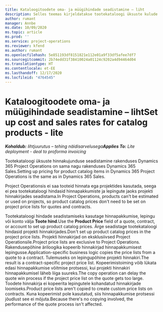 ```yaml
---
title: Kataloogitoodete oma- ja müügihindade seadistamine – liht
description: Selles teemas kirjeldatakse tootekataloogi üksuste kulude ja müügihindade seadistamist.
author: rumant
manager: Annbe
ms.date: 10/09/2020
ms.topic: article
ms.prod: ''
ms.service: project-operations
ms.reviewer: kfend
ms.author: rumant
ms.openlocfilehash: 5e851193df8151821e112e01a9f33df5afee7df7
ms.sourcegitcommit: 2b74edd31f38410024a01124c9202a4d94464d04
ms.translationtype: HT
ms.contentlocale: et-EE
ms.lasthandoff: 12/17/2020
ms.locfileid: "4764545"
---
```

# <a name="set-up-cost-and-sales-rates-for-catalog-products---lite"></a><span data-ttu-id="7fdb0-103">Kataloogitoodete oma- ja müügihindade seadistamine – liht</span><span class="sxs-lookup"><span data-stu-id="7fdb0-103">Set up cost and sales rates for catalog products - lite</span></span>

<span data-ttu-id="7fdb0-104">_**Kohaldub:** lihtjuurutus – tehing näidisarvelusega_</span><span class="sxs-lookup"><span data-stu-id="7fdb0-104">_**Applies To:** Lite deployment - deal to proforma invoicing_</span></span>


<span data-ttu-id="7fdb0-105">Tootekataloogi üksuste hinnakujunduse seadistamine rakenduses Dynamics 365 Project Operations on sama nagu rakenduses Dynamics 365 Sales.</span><span class="sxs-lookup"><span data-stu-id="7fdb0-105">Setting up pricing for product catalog items in Dynamics 365 Project Operations is the same as in Dynamics 365 Sales.</span></span>

<span data-ttu-id="7fdb0-106">Project Operationsis ei saa tooteid hinnata ega projektides kasutada, seega ei pea tootekataloogi hindasid hinnapakkumiste ja lepingute jaoks projekti hinnakirjades seadistama.</span><span class="sxs-lookup"><span data-stu-id="7fdb0-106">In Project Operations, products can't be estimated or used on projects, so product catalog prices don't need to be set on project price lists for quotes and contracts.</span></span>

<span data-ttu-id="7fdb0-107">Tootekataloogi hindade seadistamiseks kasutage hinnapakkumise, lepingu või konto välja **Toote hind**.</span><span class="sxs-lookup"><span data-stu-id="7fdb0-107">Use the **Product Price** field of a quote, contract, or account to set up product catalog prices.</span></span> <span data-ttu-id="7fdb0-108">Ärge seadistage tootekataloogi hindasid projekti hinnakirjades.</span><span class="sxs-lookup"><span data-stu-id="7fdb0-108">Don't set up product catalog prices in the project price lists.</span></span> <span data-ttu-id="7fdb0-109">Projekti hinnakirjad on eksklusiivsed Project Operationsile.</span><span class="sxs-lookup"><span data-stu-id="7fdb0-109">Project price lists are exclusive to Project Operations.</span></span> <span data-ttu-id="7fdb0-110">Rakendusepõhine äriloogika kopeerib hinnakirjad hinnapakkumisest lepingusse.</span><span class="sxs-lookup"><span data-stu-id="7fdb0-110">Application-specific business logic copies the price lists from a quote to a contract.</span></span> <span data-ttu-id="7fdb0-111">Tulemuseks on lepingupõhine projekti hinnakiri.</span><span class="sxs-lookup"><span data-stu-id="7fdb0-111">The result is a contract-specific project price list.</span></span> <span data-ttu-id="7fdb0-112">Kopeerimistoiming võib lükata edasi hinnapakkumise võitmise protsessi, kui projekti hinnakiri hinnapakkumisel läheb liiga suureks.</span><span class="sxs-lookup"><span data-stu-id="7fdb0-112">The copy operation can delay the quote win process if the project price list on the quote gets too large.</span></span> <span data-ttu-id="7fdb0-113">Toodete hinnakirja ei kopeerita lepingutele kohandatud hinnakirjade loomiseks.</span><span class="sxs-lookup"><span data-stu-id="7fdb0-113">Product price lists aren't copied to create custom price lists on contracts.</span></span> <span data-ttu-id="7fdb0-114">Kuna kopeerimist pole kasutatud, siis hinnapakkumise protsessi jõudlust see ei mõjuta.</span><span class="sxs-lookup"><span data-stu-id="7fdb0-114">Because there's no copying involved, the performance of the quote process isn't affected.</span></span>
